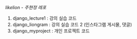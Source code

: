 _likelion - 주현정 레포_

1. django_lecture1 : 강의 실습 코드
2. django_liongram : 강의 실습 코드 2 (인스타그램 게시물, 댓글)
3. django_myproject : 개인 프로젝트 코드
